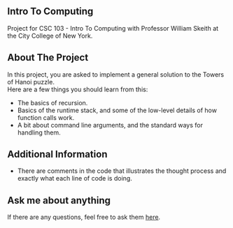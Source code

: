 ## Intro To Computing
Project for CSC 103 - Intro To Computing with Professor William Skeith at the City College of New York.
## About The Project
In this project, you are asked to implement a general solution to the Towers of Hanoi puzzle.
<br/>
Here are a few things you should learn from this:
- The basics of recursion.
- Basics of the runtime stack, and some of the low-level details of how function calls work.
- A bit about command line arguments, and the standard ways for handling them.
## Additional Information
- There are comments in the code that illustrates the thought process and exactly what each line of code is doing.
## Ask me about anything
If there are any questions, feel free to ask them [here](https://github.com/ChibiKev/Tower/issues).